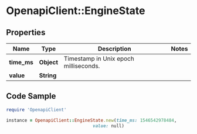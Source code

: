 # OpenapiClient::EngineState

## Properties
Name | Type | Description | Notes
------------ | ------------- | ------------- | -------------
**time_ms** | **Object** | Timestamp in Unix epoch milliseconds. | 
**value** | **String** |  | 

## Code Sample

```ruby
require 'OpenapiClient'

instance = OpenapiClient::EngineState.new(time_ms: 1546542978484,
                                 value: null)
```


